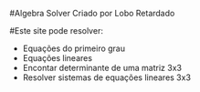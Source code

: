 #Algebra Solver
Criado por Lobo Retardado

#Este site pode resolver:
- Equações do primeiro grau
- Equações lineares
- Encontar determinante de uma matriz 3x3
- Resolver sistemas de equações lineares 3x3